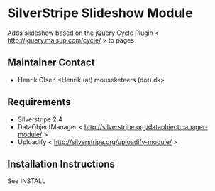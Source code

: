 # SilverStripe Slideshow Module
Adds slideshow based on the jQuery Cycle Plugin < http://jquery.malsup.com/cycle/ > to pages

## Maintainer Contact
* Henrik Olsen
  <Henrik (at) mouseketeers (dot) dk>

## Requirements
* Silverstripe 2.4
* DataObjectManager < http://silverstripe.org/dataobjectmanager-module/ >
* Uploadify < http://silverstripe.org/uploadify-module/ >

## Installation Instructions
See INSTALL